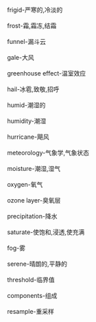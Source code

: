<br/>frigid-严寒的,冷淡的</br>
<br/>frost-霜,霜冻,结霜</br>
<br/>funnel-漏斗云</br>
<br/>gale-大风</br>
<br/>greenhouse effect-温室效应</br>
<br/>hail-冰雹,致敬,招呼</br>
<br/>humid-潮湿的</br>
<br/>humidity-潮湿</br>
<br/>hurricane-飓风</br>
<br/>meteorology-气象学,气象状态</br>
<br/>moisture-潮湿,湿气</br>
<br/>oxygen-氧气</br>
<br/>ozone layer-臭氧层</br>
<br/>precipitation-降水</br>
<br/>saturate-使饱和,浸透,使充满</br>
<br/>fog-雾</br>
<br/>serene-晴朗的,平静的</br>
<br/>threshold-临界值</br>
<br/>components-组成</br>
<br/>resample-重采样</br>